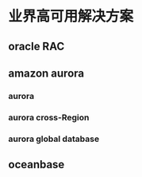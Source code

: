 # 业界高可用解决方案

## oracle RAC

## amazon aurora

### aurora

### aurora cross-Region 

### aurora global database

## oceanbase

